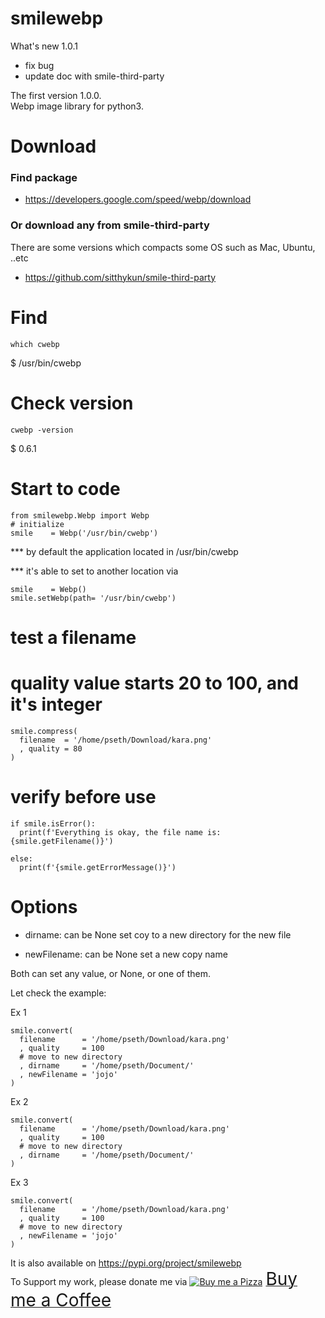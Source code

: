 # smilewebp
What's new 1.0.1
- fix bug
- update doc with smile-third-party

The first version 1.0.0.\
Webp image library for python3.

# Download
### Find package
- https://developers.google.com/speed/webp/download

### Or download any from smile-third-party
There are some versions which compacts some OS such as Mac, Ubuntu, ..etc
- https://github.com/sitthykun/smile-third-party

# Find
```commandline
which cwebp
```
$ /usr/bin/cwebp

# Check version
```commandline
cwebp -version
```
$ 0.6.1

# Start to code
```
from smilewebp.Webp import Webp
# initialize
smile    = Webp('/usr/bin/cwebp')
```
*** by default the application located in /usr/bin/cwebp

*** it's able to set to another location via
```
smile    = Webp()
smile.setWebp(path= '/usr/bin/cwebp')
```

# test a filename
# quality value starts 20 to 100, and it's integer
```
smile.compress(
  filename  = '/home/pseth/Download/kara.png'
  , quality = 80
)
```

# verify before use
```
if smile.isError():
  print(f'Everything is okay, the file name is: {smile.getFilename()}')

else:
  print(f'{smile.getErrorMessage()}')
```

# Options
- dirname: can be None
set coy to a new directory for the new file

- newFilename: can be None
set a new copy name

Both can set any value, or None, or one of them.

Let check the example:

Ex 1
```
smile.convert(
  filename      = '/home/pseth/Download/kara.png'
  , quality     = 100
  # move to new directory
  , dirname     = '/home/pseth/Document/'
  , newFilename = 'jojo'
)
```

Ex 2
```
smile.convert(
  filename      = '/home/pseth/Download/kara.png'
  , quality     = 100
  # move to new directory
  , dirname     = '/home/pseth/Document/'
)
```

Ex 3 
```
smile.convert(
  filename      = '/home/pseth/Download/kara.png'
  , quality     = 100
  # move to new directory
  , newFilename = 'jojo'
)
```


It is also available on https://pypi.org/project/smilewebp \
To Support my work, please donate me via <a class="bmc-button" target="_blank" href="https://www.buymeacoffee.com/sitthykun"><img src="https://cdn.buymeacoffee.com/buttons/bmc-new-btn-logo.svg" alt="Buy me a Pizza"><span style="margin-left:5px;font-size:28px !important;">Buy me a Coffee</span></a>

